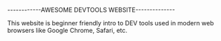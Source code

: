 ------------AWESOME DEVTOOLS WEBSITE--------------

This website is beginner friendly intro to DEV tools used in modern web browsers like Google Chrome, Safari, etc.
